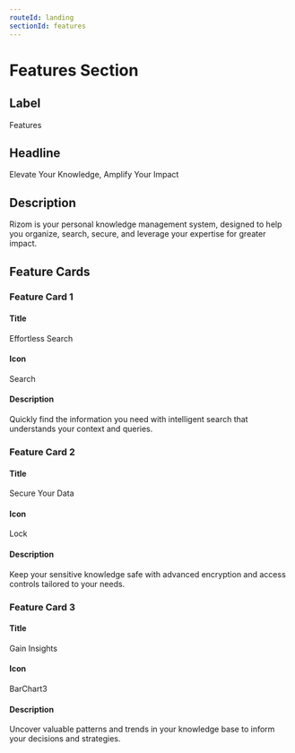 ```yaml
---
routeId: landing
sectionId: features
---
```


# Features Section

## Label

Features

## Headline

Elevate Your Knowledge, Amplify Your Impact

## Description

Rizom is your personal knowledge management system, designed to help you organize, search, secure, and leverage your expertise for greater impact.

## Feature Cards

### Feature Card 1

#### Title

Effortless Search

#### Icon

Search

#### Description

Quickly find the information you need with intelligent search that understands your context and queries.

### Feature Card 2

#### Title

Secure Your Data

#### Icon

Lock

#### Description

Keep your sensitive knowledge safe with advanced encryption and access controls tailored to your needs.

### Feature Card 3

#### Title

Gain Insights

#### Icon

BarChart3

#### Description

Uncover valuable patterns and trends in your knowledge base to inform your decisions and strategies.
